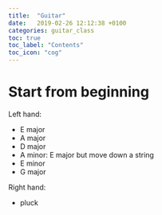 ```yaml
---
title:  "Guitar"
date:   2019-02-26 12:12:38 +0100
categories: guitar_class
toc: true
toc_label: "Contents"
toc_icon: "cog"
---
```


# Start from beginning

Left hand:

* E major
* A major
* D major
* A minor: E major but move down a string
* E minor
* G major



Right hand:

* pluck